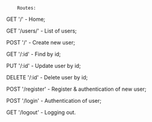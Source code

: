         Routes:
        
GET     '/'         - Home;

GET     '/users/'   - List of users;

POST    '/'         - Create new user;

GET     '/:id'      - Find by id;

PUT     '/:id'      - Update user by id;

DELETE  '/:id'      - Delete user by id;

POST    '/register' - Register & authentication of new user;

POST    '/login'    - Authentication of user;

GET     '/logout'   - Logging out.